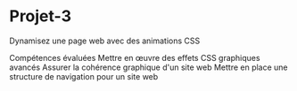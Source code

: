 # Projet-3
Dynamisez une page web avec des animations CSS

Compétences évaluées
Mettre en œuvre des effets CSS graphiques avancés
Assurer la cohérence graphique d'un site web
Mettre en place une structure de navigation pour un site web
